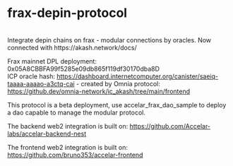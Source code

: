 # frax-depin-protocol
<br/>
Integrate depin chains on frax - modular connections by oracles. Now connected with https://akash.network/docs/
<br/>

Frax mainnet DPL deployment: 0x05A8CBBFA99f5285e09db865f119df30170dba8D
<br/>
ICP oracle hash: https://dashboard.internetcomputer.org/canister/saeiq-taaaa-aaaao-a3ctq-cai - created by Omnia protocol: https://github.dev/omnia-network/ic_akash/tree/main/frontend
<br/>

This protocol is a beta deployment, use accelar_frax_dao_sample to deploy a dao capable to manage the modular protocol.
<br/>

The backend web2 integration is built on: https://github.com/Accelar-labs/accelar-backend-nest 
<br/>

The frontend web2 integration is built on: https://github.com/bruno353/accelar-frontend

